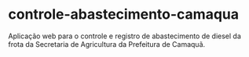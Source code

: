 # controle-abastecimento-camaqua
Aplicação web para o controle e registro de abastecimento de diesel da frota da Secretaria de Agricultura da Prefeitura de Camaquã.
